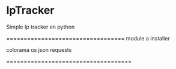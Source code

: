 # IpTracker
Simple Ip tracker en python 

================================== 
         module a installer 

colorama
os
json
requests

====================================
